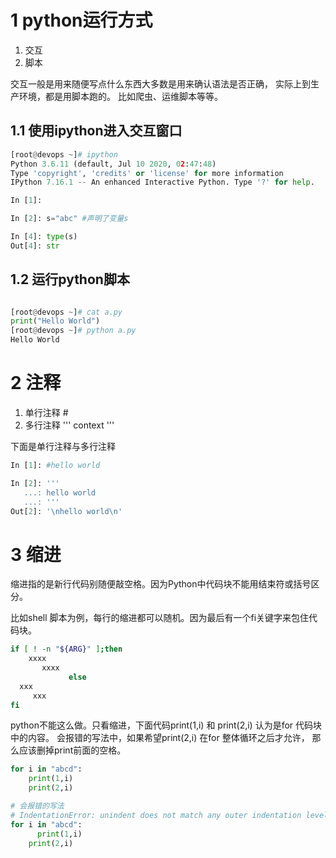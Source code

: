 # 1 python运行方式
1. 交互
2. 脚本

交互一般是用来随便写点什么东西大多数是用来确认语法是否正确， 实际上到生产环境，都是用脚本跑的。 比如爬虫、运维脚本等等。

## 1.1 使用ipython进入交互窗口
```python
[root@devops ~]# ipython
Python 3.6.11 (default, Jul 10 2020, 02:47:48) 
Type 'copyright', 'credits' or 'license' for more information
IPython 7.16.1 -- An enhanced Interactive Python. Type '?' for help.

In [1]:

In [2]: s="abc" #声明了变量s

In [4]: type(s)
Out[4]: str
```

## 1.2 运行python脚本
```python

[root@devops ~]# cat a.py
print("Hello World")
[root@devops ~]# python a.py 
Hello World

```

# 2 注释
1. 单行注释 # 
2. 多行注释 ''' context '''

下面是单行注释与多行注释
```python
In [1]: #hello world

In [2]: ''' 
   ...: hello world
   ...: '''
Out[2]: '\nhello world\n'

```

# 3 缩进

缩进指的是新行代码别随便敲空格。因为Python中代码块不能用结束符或括号区分。

比如shell 脚本为例，每行的缩进都可以随机。因为最后有一个fi关键字来包住代码块。
```bash
if [ ! -n "${ARG}" ];then
    xxxx
	   xxxx
             else
  xxx
     xxx
fi

```
python不能这么做。只看缩进，下面代码print(1,i) 和 print(2,i) 认为是for 代码块中的内容。
会报错的写法中，如果希望print(2,i) 在for 整体循环之后才允许， 那么应该删掉print前面的空格。

```python
for i in "abcd":
    print(1,i)
    print(2,i)

# 会报错的写法
# IndentationError: unindent does not match any outer indentation level
for i in "abcd":
      print(1,i)
    print(2,i)
```
